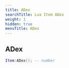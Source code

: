 ```yaml
---
title: ADex
searchTitle: Lua Item ADex
weight: 1
hidden: true
menuTitle: ADex
---
```

## ADex
```lua
Item:ADex(); -- number
```